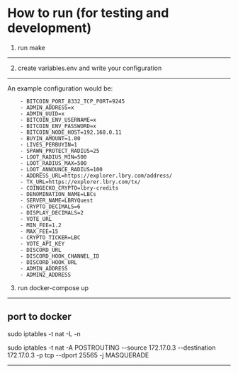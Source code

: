 How to run (for testing and development)
=========================================
1. run make
--------------

2. create variables.env and write your configuration
-----------------------------------------------------
An example configuration would be:

```
    - BITCOIN_PORT_8332_TCP_PORT=9245
    - ADMIN_ADDRESS=x
    - ADMIN_UUID=x
    - BITCOIN_ENV_USERNAME=x
    - BITCOIN_ENV_PASSWORD=x
    - BITCOIN_NODE_HOST=192.168.0.11
    - BUYIN_AMOUNT=1.00
    - LIVES_PERBUYIN=1
    - SPAWN_PROTECT_RADIUS=25
    - LOOT_RADIUS_MIN=500
    - LOOT_RADIUS_MAX=500
    - LOOT_ANNOUNCE_RADIUS=100
    - ADDRESS_URL=https://explorer.lbry.com/address/
    - TX_URL=https://explorer.lbry.com/tx/
    - COINGECKO_CRYPTO=lbry-credits
    - DENOMINATION_NAME=LBCs
    - SERVER_NAME=LBRYQuest
    - CRYPTO_DECIMALS=6
    - DISPLAY_DECIMALS=2
    - VOTE_URL
    - MIN_FEE=1.2
    - MAX_FEE=15
    - CRYPTO_TICKER=LBC
    - VOTE_API_KEY
    - DISCORD_URL
    - DISCORD_HOOK_CHANNEL_ID
    - DISCORD_HOOK_URL
    - ADMIN_ADDRESS
    - ADMIN2_ADDRESS
```

3. run docker-compose up
--------------------------

port to docker
----------------------
sudo iptables -t nat -L -n

sudo iptables -t nat -A POSTROUTING --source 172.17.0.3 --destination 172.17.0.3 -p tcp --dport 25565 -j MASQUERADE

----------------------

